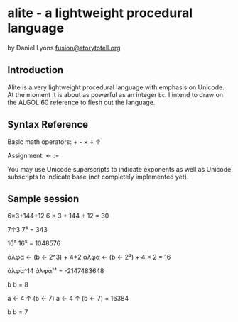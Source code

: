 # alite - a lightweight procedural language

by Daniel Lyons <fusion@storytotell.org>

## Introduction

Alite is a very lightweight procedural language with emphasis on
Unicode. At the moment it is about as powerful as an integer `bc`. I
intend to draw on the ALGOL 60 reference to flesh out the language.

## Syntax Reference

Basic math operators: + - × ÷ ↑

Assignment: ← :=

You may use Unicode superscripts to indicate exponents as well as
Unicode subscripts to indicate base (not completely implemented yet).

## Sample session

6×3+144÷12
6 × 3 + 144 ÷ 12 = 30

7↑3
7³ = 343

16⁵
16⁵ = 1048576

άλφα ← (b ← 2^3) + 4*2
άλφα ← (b ← 2³) + 4 × 2 = 16

άλφα^14
άλφα¹⁴ = -2147483648

b
b = 8

a ← 4 ↑ (b ← 7)
a ← 4 ↑ (b ← 7) = 16384

b
b = 7
